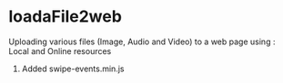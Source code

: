# loadaFile2web
Uploading various files (Image, Audio and Video) to a web page using : Local and Online resources

1. Added swipe-events.min.js
